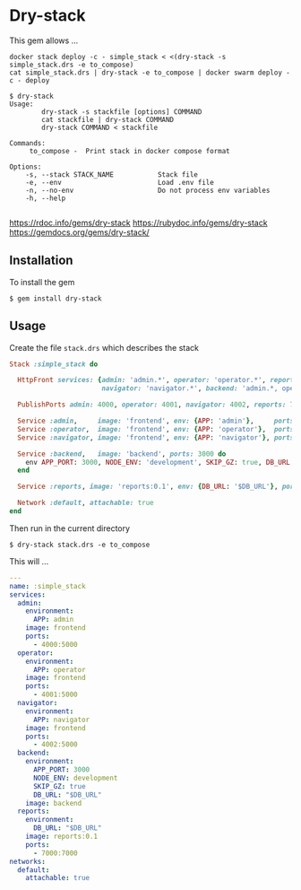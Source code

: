 # Dry-stack

This gem allows ...  

```
docker stack deploy -c - simple_stack < <(dry-stack -s simple_stack.drs -e to_compose)
cat simple_stack.drs | dry-stack -e to_compose | docker swarm deploy -c - deploy

$ dry-stack
Usage:
        dry-stack -s stackfile [options] COMMAND
        cat stackfile | dry-stack COMMAND
        dry-stack COMMAND < stackfile

Commands:
     to_compose -  Print stack in docker compose format

Options:
    -s, --stack STACK_NAME           Stack file
    -e, --env                        Load .env file
    -n, --no-env                     Do not process env variables
    -h, --help


```

https://rdoc.info/gems/dry-stack
https://rubydoc.info/gems/dry-stack
https://gemdocs.org/gems/dry-stack/

## Installation
To install the gem

    $ gem install dry-stack

## Usage
Create the file `stack.drs` which describes the stack
```ruby
Stack :simple_stack do

  HttpFront services: {admin: 'admin.*', operator: 'operator.*', reports: 'reports.*',
                       navigator: 'navigator.*', backend: 'admin.*, operator.*, navigator.*'}

  PublishPorts admin: 4000, operator: 4001, navigator: 4002, reports: 7000 # mode: ingress, protocol: tcp

  Service :admin,     image: 'frontend', env: {APP: 'admin'},     ports: 5000
  Service :operator,  image: 'frontend', env: {APP: 'operator'},  ports: 5000
  Service :navigator, image: 'frontend', env: {APP: 'navigator'}, ports: 5000

  Service :backend,   image: 'backend', ports: 3000 do
    env APP_PORT: 3000, NODE_ENV: 'development', SKIP_GZ: true, DB_URL: '$DB_URL'
  end

  Service :reports, image: 'reports:0.1', env: {DB_URL: '$DB_URL'}, ports: 7000

  Network :default, attachable: true
end

```
Then run in the current directory

    $ dry-stack stack.drs -e to_compose

This will ...

```yaml
---
name: :simple_stack
services:
  admin:
    environment:
      APP: admin
    image: frontend
    ports:
      - 4000:5000
  operator:
    environment:
      APP: operator
    image: frontend
    ports:
      - 4001:5000
  navigator:
    environment:
      APP: navigator
    image: frontend
    ports:
      - 4002:5000
  backend:
    environment:
      APP_PORT: 3000
      NODE_ENV: development
      SKIP_GZ: true
      DB_URL: "$DB_URL"
    image: backend
  reports:
    environment:
      DB_URL: "$DB_URL"
    image: reports:0.1
    ports:
      - 7000:7000
networks:
  default:
    attachable: true
```
